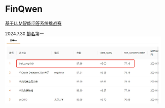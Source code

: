 # FinQwen

[基于LLM智能问答系统挑战赛](https://tianchi.aliyun.com/competition/entrance/532172)

2024.7.30 [排名](https://tianchi.aliyun.com/competition/entrance/532172/rankingList)第一
![](rank.png)